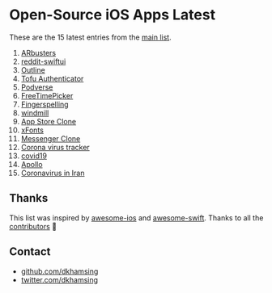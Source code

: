 # Open-Source iOS Apps Latest

These are the 15 latest entries from the [main list](https://github.com/dkhamsing/open-source-ios-apps).


1. [ARbusters](https://github.com/pedrommcarrasco/ARbusters)
2. [reddit-swiftui](https://github.com/carson-katri/reddit-swiftui)
3. [Outline](https://github.com/Jigsaw-Code/outline-client)
4. [Tofu Authenticator](https://github.com/calleerlandsson/Tofu)
5. [Podverse](https://github.com/podverse/podverse-rn)
6. [FreeTimePicker](https://github.com/fromkk/FreeTimePicker)
7. [Fingerspelling](https://github.com/sloria/Fingerspelling-iOS)
8. [windmill](https://github.com/qnoid/windmill-ios)
9. [App Store Clone](https://github.com/VamshiIITBHU14/AppStoreClone)
10. [xFonts](https://github.com/manolosavi/xFonts)
11. [Messenger Clone](https://github.com/instamobile/messenger-iOS-chat-swift-firestore)
12. [Corona virus tracker](https://github.com/nploi/corona_tracker)
13. [covid19](https://github.com/dkhamsing/covid19.swift)
14. [Apollo](https://github.com/KhaosT/open-apollo)
15. [Coronavirus in Iran](https://github.com/soroushchehresa/iran-coronavirus)

## Thanks

This list was inspired by [awesome-ios](https://github.com/vsouza/awesome-ios) and [awesome-swift](https://github.com/matteocrippa/awesome-swift). Thanks to all the [contributors](https://github.com/dkhamsing/open-source-ios-apps/graphs/contributors) 🎉 

## Contact

- [github.com/dkhamsing](https://github.com/dkhamsing)
- [twitter.com/dkhamsing](https://twitter.com/dkhamsing)

